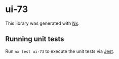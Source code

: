 # ui-73

This library was generated with [Nx](https://nx.dev).

## Running unit tests

Run `nx test ui-73` to execute the unit tests via [Jest](https://jestjs.io).
